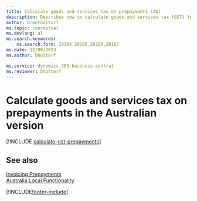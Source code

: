 ```yaml
---
title: Calculate goods and services tax on prepayments (AU)
description: Describes how to calculate goods and services tax (GST) for partial payments or prepayments based on the total invoice amount, instead of on a partial amount.
author: brentholtorf
ms.topic: conceptual
ms.devlang: al
ms.search.keywords:
    ms.search.form: 28164,28165,28166,28167
ms.date: 12/08/2023
ms.author: bholtorf

ms.service: dynamics-365-business-central
ms.reviewer: bholtorf
---
```

# Calculate goods and services tax on prepayments in the Australian version

[!INCLUDE [calculate-gst-prepayments](../includes/AUNZ/calculate-gst-prepayments.md)]

## See also

[Invoicing Prepayments](../../finance-invoice-prepayments.md)   
[Australia Local Functionality](australia-local-functionality.md)


[!INCLUDE[footer-include](../../includes/footer-banner.md)]